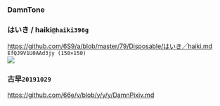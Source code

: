 ### DamnTone

### はいき / haiki`@haiki396g`
https://github.com/6S9/a/blob/master/79/Disposable/はいき╱haiki.md
`EfQJ9V1U0AAd3jy (150×150)`<br>
![](https://pbs.twimg.com/media/EfQJ9V1U0AAd3jy?format=jpg&name=thumb)

### 古早`20191029`
https://github.com/66e/v/blob/y/y/y/DamnPixiv.md
